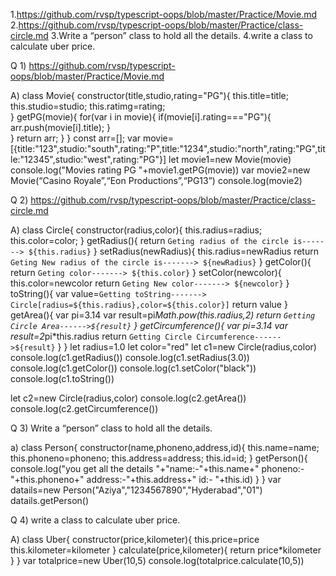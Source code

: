 1.https://github.com/rvsp/typescript-oops/blob/master/Practice/Movie.md
2.https://github.com/rvsp/typescript-oops/blob/master/Practice/class-circle.md
3.Write a “person” class to hold all the details.
4.write a class to calculate uber price.

Q 1) https://github.com/rvsp/typescript-oops/blob/master/Practice/Movie.md

A)   class Movie{
      constructor(title,studio,rating="PG"){
            this.title=title;
            this.studio=studio;
            this.ratimg=rating;         
         }
         getPG(movie){
            for(var i in movie){
                if(movie[i].rating==="PG"){
                    arr.push(movie[i].title);
                      }     
                               }
            return arr;
          }
       }
   const arr=[];
   var movie=[{title:"123",studio:"south",rating:"P",title:"1234",studio:"north",rating:"PG",title:"12345",studio:"west",rating:"PG"}]
   let movie1=new Movie(movie)
   console.log("Movies rating PG  "+movie1.getPG(movie))
   var movie2=new Movie(“Casino Royale”,“Eon Productions”,“PG­13”)
   console.log(movie2)
       

Q 2) https://github.com/rvsp/typescript-oops/blob/master/Practice/class-circle.md

A)  class Circle{
    constructor(radius,color){
    this.radius=radius;
    this.color=color;
       }
    getRadius(){
          return `Geting radius of the circle is-------> ${this.radius}`
     }
    setRadius(newRadius){
         this.radius=newRadius
         return  `Geting New radius of the circle is-------> ${newRadius}`
     }
     getColor(){
         return  `Geting color-------> ${this.color}`
     }
     setColor(newcolor){
          this.color=newcolor
          return  `Geting New color-------> ${newcolor}`
     }
     toString(){
          var value=`Getting toString-------> Circle[radius=${this.radius},color=${this.color}]`
          return value
       }
     getArea(){
         var pi=3.14
         var result=pi*Math.pow(this.radius,2)
         return `Getting Circle Area------>${result}` 
       }
     getCircumference(){
         var pi=3.14
         var result=2*pi*this.radius
         return `Getting Circle Circumference------>${result}` 
       } 
    }
let radius=1.0
let color="red"
let c1=new Circle(radius,color)
console.log(c1.getRadius())
console.log(c1.setRadius(3.0))
console.log(c1.getColor())
console.log(c1.setColor("black"))
console.log(c1.toString())

let c2=new Circle(radius,color)
console.log(c2.getArea())
console.log(c2.getCircumference())


Q 3) Write a “person” class to hold all the details.

a)   class Person{
            constructor(name,phoneno,address,id){
                    this.name=name;
                    this.phoneno=phoneno;
                    this.address=address;
                    this.id=id;
               }
            getPerson(){
                  console.log("you get all the details   "+"name:-"+this.name+"       phoneno:- "+this.phoneno+"    address:-"+this.address+"    id:- "+this.id)
             }
            }
var datails=new Person("Aziya","1234567890","Hyderabad","01")
datails.getPerson()


Q 4) write a class to calculate uber price.

A)  class Uber{
               constructor(price,kilometer){
                    this.price=price
                    this.kilometer=kilometer
                    }
                  calculate(price,kilometer){
                        return price*kilometer
                      }
      }
var totalprice=new Uber(10,5)
console.log(totalprice.calculate(10,5))

